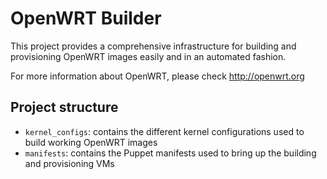 # OpenWRT Builder

This project provides a comprehensive infrastructure for building and
provisioning OpenWRT images easily and in an automated fashion.

For more information about OpenWRT, please check http://openwrt.org

## Project structure
* `kernel_configs`: contains the different kernel configurations used to build
  working OpenWRT images
* `manifests`: contains the Puppet manifests used to bring up the building and
  provisioning VMs
